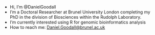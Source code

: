- Hi, I’m @DanielGoodall
- I’m a Doctoral Researcher at Brunel University London 
  completing my PhD in the division of Biosciences within 
  the Rudolph Laboratory.
- I’m currently interested using R for genomic bioinformatics analysis 
- How to reach me: Daniel.Goodall@brunel.ac.uk

<!---
DanielGoodall/DanielGoodall is a ✨ special ✨ repository because its `README.md` (this file) appears on your GitHub profile.
You can click the Preview link to take a look at your changes.
--->
